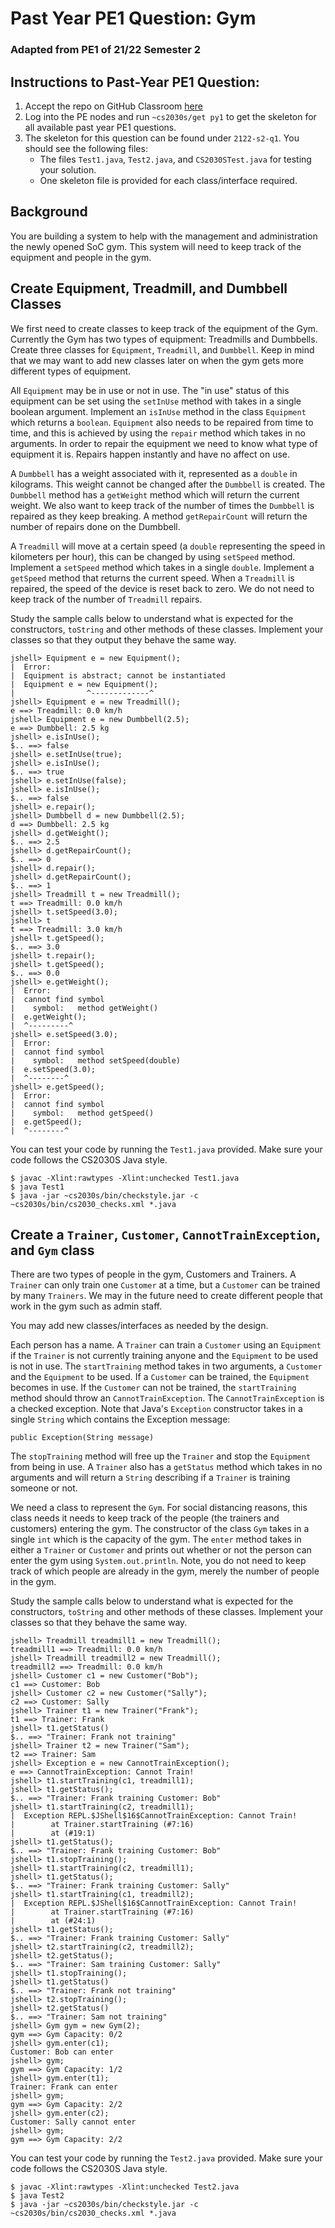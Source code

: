 # Past Year PE1 Question: Gym

### Adapted from PE1 of 21/22 Semester 2

## Instructions to Past-Year PE1 Question:

1. Accept the repo on GitHub Classroom [here](https://classroom.github.com/a/I14UFZpY)
2. Log into the PE nodes and run `~cs2030s/get py1` to get the skeleton for all available past year PE1 questions.
3. The skeleton for this question can be found under `2122-s2-q1`.  You should see the following files:
   - The files `Test1.java`, `Test2.java`, and `CS2030STest.java` for testing your solution.
   - One skeleton file is provided for each class/interface required. 

## Background

You are building a system to help with the management and administration the newly opened SoC gym. This system will need to keep track of the equipment and people in the gym.

## Create Equipment, Treadmill, and Dumbbell Classes

We first need to create classes to keep track of the equipment of the Gym. Currently the Gym has two types of equipment: Treadmills and Dumbbells. Create three classes for `Equipment`, `Treadmill`, and `Dumbbell`. Keep in mind that we may want to add new classes later on when the gym gets more different types of equipment.

All `Equipment` may be in use or not in use. The "in use" status of this equipment can be set using the `setInUse` method with takes in a single boolean argument. Implement an `isInUse` method in the class `Equipment` which returns a `boolean`. `Equipment` also needs to be repaired from time to time, and this is achieved by using the `repair` method which takes in no arguments. In order to repair the equipment we need to know what type of equipment it is. Repairs happen instantly and have no affect on use.

A `Dumbbell` has a weight associated with it, represented as a `double` in kilograms. This weight cannot be changed after the `Dumbbell` is created. The `Dumbbell` method has a `getWeight` method which will return the current weight.  We also want to keep track of the number of times the `Dumbbell` is repaired as they keep breaking. A method `getRepairCount` will return the number of repairs done on the Dumbbell.

A `Treadmill` will move at a certain speed (a `double` representing the speed in kilometers per hour), this can be changed by using `setSpeed` method. Implement a `setSpeed` method which takes in a single `double`. Implement a `getSpeed` method that returns the current speed. When a `Treadmill` is repaired, the speed of the device is reset back to zero. We do not need to keep track of the number of `Treadmill` repairs.

Study the sample calls below to understand what is expected for the constructors, `toString` and other methods of these classes.  Implement your classes so that they output they behave the same way.

```
jshell> Equipment e = new Equipment();
|  Error:
|  Equipment is abstract; cannot be instantiated
|  Equipment e = new Equipment();
|                ^-------------^
jshell> Equipment e = new Treadmill();
e ==> Treadmill: 0.0 km/h
jshell> Equipment e = new Dumbbell(2.5);
e ==> Dumbbell: 2.5 kg
jshell> e.isInUse();
$.. ==> false
jshell> e.setInUse(true);
jshell> e.isInUse();
$.. ==> true
jshell> e.setInUse(false);
jshell> e.isInUse();
$.. ==> false
jshell> e.repair();
jshell> Dumbbell d = new Dumbbell(2.5);
d ==> Dumbbell: 2.5 kg
jshell> d.getWeight();
$.. ==> 2.5
jshell> d.getRepairCount();
$.. ==> 0
jshell> d.repair();
jshell> d.getRepairCount();
$.. ==> 1
jshell> Treadmill t = new Treadmill();
t ==> Treadmill: 0.0 km/h
jshell> t.setSpeed(3.0);
jshell> t
t ==> Treadmill: 3.0 km/h
jshell> t.getSpeed();
$.. ==> 3.0
jshell> t.repair();
jshell> t.getSpeed();
$.. ==> 0.0
jshell> e.getWeight();
|  Error:
|  cannot find symbol
|    symbol:   method getWeight()
|  e.getWeight();
|  ^---------^
jshell> e.setSpeed(3.0);
|  Error:
|  cannot find symbol
|    symbol:   method setSpeed(double)
|  e.setSpeed(3.0);
|  ^--------^
jshell> e.getSpeed();
|  Error:
|  cannot find symbol
|    symbol:   method getSpeed()
|  e.getSpeed();
|  ^--------^
```

You can test your code by running the `Test1.java` provided.  Make sure your code follows the CS2030S Java style.

```
$ javac -Xlint:rawtypes -Xlint:unchecked Test1.java
$ java Test1
$ java -jar ~cs2030s/bin/checkstyle.jar -c ~cs2030s/bin/cs2030_checks.xml *.java
```


## Create a `Trainer`, `Customer`, `CannotTrainException`, and `Gym` class

There are two types of people in the gym, Customers and Trainers. A `Trainer` can only train one `Customer` at a time, but a `Customer` can be trained by many `Trainers`. We may in the future need to create different people that work in the gym such as admin staff.

You may add new classes/interfaces as needed by the design.

Each person has a name. A `Trainer` can train a `Customer` using an `Equipment` if the `Trainer` is not currently training anyone and the `Equipment` to be used is not in use. The `startTraining` method takes in two arguments, a `Customer` and the `Equipment` to be used. If a `Customer` can be trained, the `Equipment` becomes in use. If the `Customer` can not be trained, the `startTraining` method should throw an `CannotTrainException`.  The `CannotTrainException` is a checked exception. Note that Java's `Exception` constructor takes in a single `String` which contains the Exception message:

```
public Exception(String message)
```

The `stopTraining` method will free up the `Trainer` and stop the `Equipment` from being in use. A `Trainer` also has a `getStatus` method which takes in no arguments and will return a `String` describing if a `Trainer` is training someone or not.

We need a class to represent the `Gym`. For social distancing reasons, this class needs it needs to keep track of the people (the trainers and customers) entering the gym. The constructor of the class `Gym` takes in a single `int` which is the capacity of the gym. The `enter` method takes in either a `Trainer` or `Customer` and prints out whether or not the person can enter the gym using `System.out.println`. Note, you do not need to keep track of which people are already in the gym, merely the number of people in the gym.

Study the sample calls below to understand what is expected for the constructors, `toString` and other methods of these classes.  Implement your classes so that they behave the same way.

```
jshell> Treadmill treadmill1 = new Treadmill();
treadmill1 ==> Treadmill: 0.0 km/h
jshell> Treadmill treadmill2 = new Treadmill();
treadmill2 ==> Treadmill: 0.0 km/h
jshell> Customer c1 = new Customer("Bob");
c1 ==> Customer: Bob
jshell> Customer c2 = new Customer("Sally");
c2 ==> Customer: Sally
jshell> Trainer t1 = new Trainer("Frank");
t1 ==> Trainer: Frank
jshell> t1.getStatus()
$.. ==> "Trainer: Frank not training"
jshell> Trainer t2 = new Trainer("Sam");
t2 ==> Trainer: Sam
jshell> Exception e = new CannotTrainException();
e ==> CannotTrainException: Cannot Train!
jshell> t1.startTraining(c1, treadmill1);
jshell> t1.getStatus();
$.. ==> "Trainer: Frank training Customer: Bob"
jshell> t1.startTraining(c2, treadmill1);
|  Exception REPL.$JShell$16$CannotTrainException: Cannot Train!
|        at Trainer.startTraining (#7:16)
|        at (#19:1)
jshell> t1.getStatus();
$.. ==> "Trainer: Frank training Customer: Bob"
jshell> t1.stopTraining();
jshell> t1.startTraining(c2, treadmill1);
jshell> t1.getStatus();
$.. ==> "Trainer: Frank training Customer: Sally"
jshell> t1.startTraining(c1, treadmill2);
|  Exception REPL.$JShell$16$CannotTrainException: Cannot Train!
|        at Trainer.startTraining (#7:16)
|        at (#24:1)
jshell> t1.getStatus();
$.. ==> "Trainer: Frank training Customer: Sally"
jshell> t2.startTraining(c2, treadmill2);
jshell> t2.getStatus();
$.. ==> "Trainer: Sam training Customer: Sally"
jshell> t1.stopTraining();
jshell> t1.getStatus()
$.. ==> "Trainer: Frank not training"
jshell> t2.stopTraining();
jshell> t2.getStatus()
$.. ==> "Trainer: Sam not training"
jshell> Gym gym = new Gym(2);
gym ==> Gym Capacity: 0/2
jshell> gym.enter(c1);
Customer: Bob can enter
jshell> gym;
gym ==> Gym Capacity: 1/2
jshell> gym.enter(t1);
Trainer: Frank can enter
jshell> gym;
gym ==> Gym Capacity: 2/2
jshell> gym.enter(c2);
Customer: Sally cannot enter
jshell> gym;
gym ==> Gym Capacity: 2/2
```

You can test your code by running the `Test2.java` provided.  Make sure your code follows the CS2030S Java style.

```
$ javac -Xlint:rawtypes -Xlint:unchecked Test2.java
$ java Test2
$ java -jar ~cs2030s/bin/checkstyle.jar -c ~cs2030s/bin/cs2030_checks.xml *.java
```

